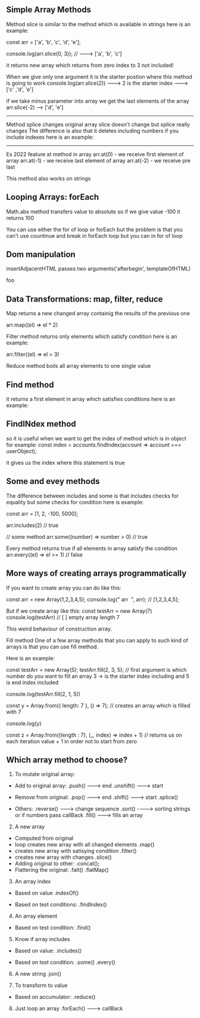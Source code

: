 ## Simple Array Methods

Method slice is similar to the method which is available in strings here is an example:

const arr = ['a', 'b', 'c', 'd', 'e'];

console.log(arr.slice(0, 3)); // ---> ['a', 'b', 'c']

it returns new array which returns from zero index to 3 not included!

When we give only one argument it is the starter postion where this method is going to work
console.log(arr.slice(2)) ---> 2 is the starter index ---> ['c' ,'d', 'e']

if we take minus parameter into array we get the last elements of the array arr.slice(-2) --> ['d', 'e']

---

Method splice changes original array slice doesn't change but splice really changes
The difference is also that it deletes including numbers if you include indexes here is an example:

---

Es 2022 feature
at method in array
arr.at(0) - we receive first element of array
arr.at(-1) - we receive last element of array
arr.at(-2) - we receive pre last

This method also works on strings

## Looping Arrays: forEach

Math.abs method transfers value to absolute so if we give value -100 it returns 100

You can use either the for of loop or forEach but the problem is that you can't use countinue and break in forEach loop
but you can in for of loop

## Dom manipulation

insertAdjacentHTML passes two arguments('afterbegin', templateOfHTML)

 <!-- beforebegin -->
<p>
<!-- afterbegin -->
foo
<!-- beforeend -->
</p>
<!-- afterend -->

## Data Transformations: map, filter, reduce

Map returns a new changed array containig the results of the previous one

arr.map((el) => el \* 2)

Filter method returns only elements which satisfy condition here is an example:

arr.filter((el) => el > 3)

Reduce method boils all array elements to one single value

## Find method

it returns a first element in array which satisfies conditions
here is an example:

## FindINdex method

so it is useful when we want to get the index of method which is in object for example:
const index = accounts.findIndex(account => account === userObject);

it gives us the index where this statement is true

## Some and evey methods

The difference between includes and some is that includes checks for equality but some checks for condition here is example:

const arr = [1, 2, -100, 5000];

arr.includes(2) // true

// some method
arr.some((number) => number > 0) // true

Every method returns true if all elements in array satisfy the condition
arr.every((el) => el >= 1) // false

## More ways of creating arrays programmatically

If you want to create array you can do like this:

const arr = new Array(1,2,3,4,5);
console.log(" arr  ", arr); // [1,2,3,4,5];

But if we create array like this:
const testArr = new Array(7)
console.log(testArr) // [ ] empty array length 7

This weird behaviour of construction array.

Fill method
One of a few array methods that you can apply to such kind of arrays is that you can use fill method.

Here is an example:

const testArr = new Array(5);
testArr.fill(2, 3, 5);
// first argument is which number do you want to fill an array 3 -> is the starter index including and 5 is end index included

console.log(testArr.fill(2, 1, 5))

const y = Array.from({ length: 7 }, () => 7); // creates an array which is filled with 7

console.log(y)

const z = Array.from({length : 7}, (\_, index) => index + 1)
// returns us on each iteration value + 1 in order not to start from zero

## Which array method to choose?

1. To mutate original array:

- Add to original array:
  .push() ---> end
  .unshift() ---> start

- Remove from original:
  .pop() ---> end
  .shift() ---> start
  .splice()

- Others:
  .reverse() ---> change sequence
  .sort() ----> sorting strings or if numbers pass callBack
  .fill() ---> fills an array

2. A new array

- Computed from original
- loop creates new array with all changed elements
  .map()
- creates new array with satisying condition
  .filter()
- creates new array with changes
  .slice()
- Adding original to other:
  .concat();
- Flattering the original:
  .falt()
  .flatMap()

3. An array index

- Based on value
  .indexOf()

- Based on test conditions:
  .findIndex()

4. An array element

- Based on test condition:
  .find()

5. Know if array includes

- Based on value:
  .includes()

- Based on test condition:
  .some()
  .every()

6. A new string
   .join()

7. To transform to value

- Based on accumulator:
  .reduce()

8. Just loop an array
   .forEach() ---> callBack
